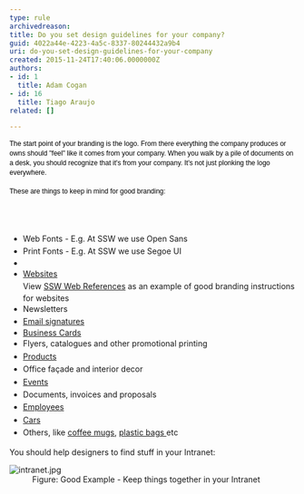 ```yaml
---
type: rule
archivedreason: 
title: Do you set design guidelines for your company?
guid: 4022a44e-4223-4a5c-8337-80244432a9b4
uri: do-you-set-design-guidelines-for-your-company
created: 2015-11-24T17:40:06.0000000Z
authors:
- id: 1
  title: Adam Cogan
- id: 16
  title: Tiago Araujo
related: []

---
```



<p><span style="color&#58;#000000;font-family&#58;verdana, sans-serif;font-size&#58;12px;line-height&#58;17px;">The start point of your branding is the logo. From there&#160;everything the company produces or owns&#160;should &quot;feel&quot; like it comes from your company. When you walk by a pile of documents on a desk, you should recognize that it's from your company. It's not just plonking the logo everywhere.​ &#160;</span></p><p><span style="color&#58;#000000;font-family&#58;verdana, sans-serif;font-size&#58;12px;line-height&#58;17px;"><span style="line-height&#58;20.8px;">These are t</span><span style="line-height&#58;1.6;">hings to keep in mind for good&#160;branding&#58;</span></span></p>
<br><excerpt class='endintro'></excerpt><br>
<ul><li>
      <span style="line-height&#58;1.6;">Web&#160;Fonts - E.g. At SSW we use Open Sans</span></li><li>
      <span style="line-height&#58;1.6;">Print Fonts - E.g. At SSW we use Segoe UI</span></li><li></li><li>
      <span style="line-height&#58;1.6;"><a href="/_layouts/15/FIXUPREDIRECT.ASPX?WebId=3dfc0e07-e23a-4cbb-aac2-e778b71166a2&amp;TermSetId=07da3ddf-0924-4cd2-a6d4-a4809ae20160&amp;TermId=c5134894-9789-48e6-a0e5-bb1fd1c7b7b5">Websites </a> <br>View&#160;<a href="https&#58;//www.ssw.com.au/ssw/company/Web-Reference.aspx">SSW Web References</a>&#160;as an example of good branding instructions for websites<br></span></li><li>
      <span style="line-height&#58;1.6;">Newsletters</span><br></li><li>
      <span style="line-height&#58;1.6;"><a href="/_layouts/15/FIXUPREDIRECT.ASPX?WebId=3dfc0e07-e23a-4cbb-aac2-e778b71166a2&amp;TermSetId=07da3ddf-0924-4cd2-a6d4-a4809ae20160&amp;TermId=73dea04c-b017-4c65-816e-aef8c84497be">Email signatures </a></span> <br></li><li>
      <span style="line-height&#58;20.8px;"></span> <a href="/_layouts/15/FIXUPREDIRECT.ASPX?WebId=3dfc0e07-e23a-4cbb-aac2-e778b71166a2&amp;TermSetId=07da3ddf-0924-4cd2-a6d4-a4809ae20160&amp;TermId=7d1f987a-6406-41af-b6e4-24f58772db04">Business Cards </a></li><li>
      <span style="line-height&#58;1.6;">Flyers, catalogues and other promotional printing</span><br></li><li>
      <span style="line-height&#58;1.6;"><a href="/_layouts/15/FIXUPREDIRECT.ASPX?WebId=3dfc0e07-e23a-4cbb-aac2-e778b71166a2&amp;TermSetId=07da3ddf-0924-4cd2-a6d4-a4809ae20160&amp;TermId=5fbb5101-6f5a-4d18-8073-b5e2635ab470">Products </a> </span></li><li>
      <span style="line-height&#58;1.6;">Office façade and interior decor</span><br></li><li>
      <span style="line-height&#58;1.6;"><a href="/_layouts/15/FIXUPREDIRECT.ASPX?WebId=3dfc0e07-e23a-4cbb-aac2-e778b71166a2&amp;TermSetId=07da3ddf-0924-4cd2-a6d4-a4809ae20160&amp;TermId=03b70000-333f-42ae-89ea-45e1ec0c4a76">Events </a> </span></li><li>
      <span style="line-height&#58;1.6;">Documents, invoices and proposals </span> <br></li><li>
      <span style="line-height&#58;1.6;"> <a href="/_layouts/15/FIXUPREDIRECT.ASPX?WebId=3dfc0e07-e23a-4cbb-aac2-e778b71166a2&amp;TermSetId=07da3ddf-0924-4cd2-a6d4-a4809ae20160&amp;TermId=440ca3f7-1b59-4525-bb69-1ab8c0cbb163">Employees </a></span> <br></li><li>
      <span style="line-height&#58;1.6;"> <a href="/_layouts/15/FIXUPREDIRECT.ASPX?WebId=3dfc0e07-e23a-4cbb-aac2-e778b71166a2&amp;TermSetId=07da3ddf-0924-4cd2-a6d4-a4809ae20160&amp;TermId=788ec460-c3b1-4e3c-9637-685e556fa8f9">Cars </a></span> <br></li><li>
      <span style="line-height&#58;1.6;">Others, like <a href="/_layouts/15/FIXUPREDIRECT.ASPX?WebId=3dfc0e07-e23a-4cbb-aac2-e778b71166a2&amp;TermSetId=07da3ddf-0924-4cd2-a6d4-a4809ae20160&amp;TermId=7fdb0167-952f-489c-8707-7c728a7440c1">coffee mugs</a>, <a href="/_layouts/15/FIXUPREDIRECT.ASPX?WebId=3dfc0e07-e23a-4cbb-aac2-e778b71166a2&amp;TermSetId=07da3ddf-0924-4cd2-a6d4-a4809ae20160&amp;TermId=db9f5a2a-0657-4b01-b580-e133e9056702">plastic bags </a> etc </span> <br></li></ul><p>You should help designers to find stuff&#160;in your Intranet&#58;</p><dl class="goodImage"><dt><img src="/PublishingImages/intranet.jpg" alt="intranet.jpg" /></dt><dd>Figure&#58; Good Example - Keep things together in your Intranet</dd></dl> ​


